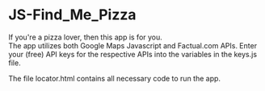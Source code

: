 # JS-Find_Me_Pizza

If you're a pizza lover, then this app is for you.  
The app utilizes both Google Maps Javascript and Factual.com APIs.
Enter your (free) API keys for the respective APIs into the variables in the keys.js file.

The file locator.html contains all necessary code to run the app.

